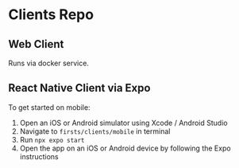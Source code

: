 # Clients Repo

## Web Client
Runs via docker service.

## React Native Client via Expo
To get started on mobile:
1. Open an iOS or Android simulator using Xcode / Android Studio
2. Navigate to `firsts/clients/mobile` in terminal
3. Run `npx expo start`
4. Open the app on an iOS or Android device by following the Expo instructions

